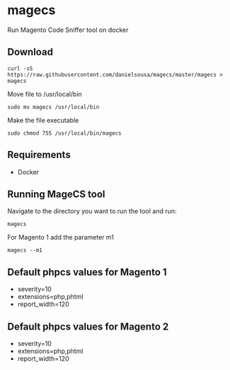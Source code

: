 # magecs

Run Magento Code Sniffer tool on docker


## Download

    curl -sS https://raw.githubusercontent.com/danielsousa/magecs/master/magecs > magecs

Move file to /usr/local/bin

    sudo mv magecs /usr/local/bin

Make the file executable
    
    sudo chmod 755 /usr/local/bin/magecs

## Requirements

- Docker

## Running MageCS tool

Navigate to the directory you want to run the tool and run:

    magecs

For Magento 1 add the parameter m1

    magecs --m1

## Default phpcs values for Magento 1

- severity=10
- extensions=php,phtml
- report_width=120


## Default phpcs values for Magento 2

- severity=10
- extensions=php,phtml
- report_width=120
